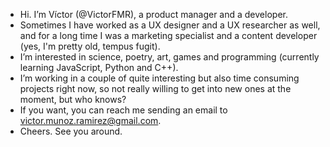 - Hi. I’m Víctor (@VictorFMR), a product manager and a developer. 
- Sometimes I have worked as a UX designer and a UX researcher as well, and for a long time I was a marketing specialist and a content developer (yes, I'm pretty old, tempus fugit).
- I’m interested in science, poetry, art, games and programming (currently learning JavaScript, Python and C++).
- I’m working in a couple of quite interesting but also time consuming projects right now, so not really willing to get into new ones at the moment, but who knows?
- If you want, you can reach me sending an email to victor.munoz.ramirez@gmail.com.
- Cheers. See you around.
